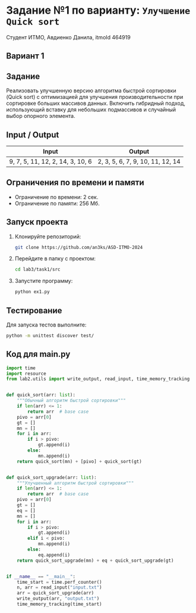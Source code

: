 # Задание №1 по варианту: `Улучшение Quick sort`  
Студент ИТМО, Авдиенко Данила, itmoId 464919

## Вариант 1

## Задание
Реализовать улучшенную версию алгоритма быстрой сортировки (Quick sort) с оптимизацией для улучшения производительности при сортировке больших массивов данных. Включить гибридный подход, использующий вставку для небольших подмассивов и случайный выбор опорного элемента.

## Input / Output

| Input                      | Output                                |
|----------------------------|---------------------------------------|
| 9, 7, 5, 11, 12, 2, 14, 3, 10, 6 | 2, 3, 5, 6, 7, 9, 10, 11, 12, 14 |

## Ограничения по времени и памяти

- Ограничение по времени: 2 сек.
- Ограничение по памяти: 256 Мб.

## Запуск проекта
1. Клонируйте репозиторий:
   ```bash
   git clone https://github.com/an3ks/ASD-ITMO-2024
   ```
2. Перейдите в папку с проектом:
   ```bash
   cd lab3/task1/src
   ```
3. Запустите программу:
   ```bash
   python ex1.py
   ```

## Тестирование
Для запуска тестов выполните:
```bash
python -m unittest discover test/
```

## Код для main.py
```python
import time
import resource
from lab2.utils import write_output, read_input, time_memory_tracking


def quick_sort(arr: list):
    """Обычный алгоритм быстрой сортировки"""
    if len(arr) <= 1:
        return arr  # base case
    pivo = arr[0]
    gt = []
    mn = []
    for i in arr:
        if i > pivo:
            gt.append(i)
        else:
            mn.append(i)
    return quick_sort(mn) + [pivo] + quick_sort(gt)


def quick_sort_upgrade(arr: list):
    """Улучшенный алгоритм быстрой сортировки"""
    if len(arr) <= 1:
        return arr  # base case
    pivo = arr[0]
    gt = []
    eq = []
    mn = []
    for i in arr:
        if i > pivo:
            gt.append(i)
        elif i < pivo:
            mn.append(i)
        else:
            eq.append(i)
    return quick_sort_upgrade(mn) + eq + quick_sort_upgrade(gt)


if __name__ == "__main__":
    time_start = time.perf_counter()
    n, arr = read_input("input.txt")
    arr = quick_sort_upgrade(arr)
    write_output(arr, "output.txt")
    time_memory_tracking(time_start)
